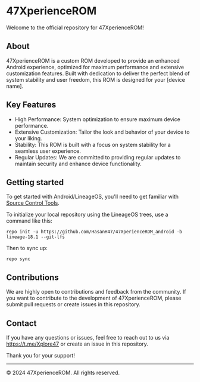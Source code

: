 # 47XperienceROM

Welcome to the official repository for 47XperienceROM!

## About

47XperienceROM is a custom ROM developed to provide an enhanced Android experience, optimized for maximum performance and extensive customization features. Built with dedication to deliver the perfect blend of system stability and user freedom, this ROM is designed for your [device name].

## Key Features

- High Performance: System optimization to ensure maximum device performance.
- Extensive Customization: Tailor the look and behavior of your device to your liking.
- Stability: This ROM is built with a focus on system stability for a seamless user experience.
- Regular Updates: We are committed to providing regular updates to maintain security and enhance device functionality.

## Getting started

To get started with Android/LineageOS, you'll need to get familiar with [Source Control Tools](https://source.android.com/setup/develop).

To initialize your local repository using the LineageOS trees, use a command like this:
```
repo init -u https://github.com/HasanH47/47XperienceROM_android -b lineage-18.1 --git-lfs
```
Then to sync up:
```
repo sync
```

## Contributions

We are highly open to contributions and feedback from the community. If you want to contribute to the development of 47XperienceROM, please submit pull requests or create issues in this repository.

## Contact

If you have any questions or issues, feel free to reach out to us via https://t.me/Xplore47 or create an issue in this repository.

Thank you for your support!

---
© 2024 47XperienceROM. All rights reserved.


